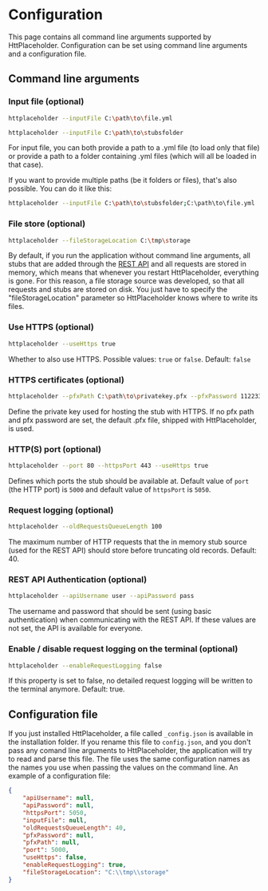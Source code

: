 # Configuration

This page contains all command line arguments supported by HttPlaceholder. Configuration can be set using command line arguments and a configuration file.

## Command line arguments

### Input file (optional)

```bash
httplaceholder --inputFile C:\path\to\file.yml
```

```bash
httplaceholder --inputFile C:\path\to\stubsfolder
```

For input file, you can both provide a path to a .yml file (to load only that file) or provide a path to a folder containing .yml files (which will all be loaded in that case).

If you want to provide multiple paths (be it folders or files), that's also possible. You can do it like this:

```bash
httplaceholder --inputFile C:\path\to\stubsfolder;C:\path\to\file.yml
```

### File store (optional)

```bash
httplaceholder --fileStorageLocation C:\tmp\storage
```

By default, if you run the application without command line arguments, all stubs that are added through the [REST API](API.md) and all requests are stored in memory, which means that whenever you restart HttPlaceholder, everything is gone. For this reason, a file storage source was developed, so that all requests and stubs are stored on disk. You just have to specify the "fileStorageLocation" parameter so HttPlaceholder knows where to write its files.

### Use HTTPS (optional)

```bash
httplaceholder --useHttps true
```

Whether to also use HTTPS. Possible values: `true` or `false`. Default: `false`

### HTTPS certificates (optional)

```bash
httplaceholder --pfxPath C:\path\to\privatekey.pfx --pfxPassword 11223344
```

Define the private key used for hosting the stub with HTTPS. If no pfx path and pfx password are set, the default .pfx file, shipped with HttPlaceholder, is used.

### HTTP(S) port (optional)

```bash
httplaceholder --port 80 --httpsPort 443 --useHttps true
```

Defines which ports the stub should be available at. Default value of `port` (the HTTP port) is `5000` and default value of `httpsPort` is `5050`.

### Request logging (optional)

```bash
httplaceholder --oldRequestsQueueLength 100
```

The maximum number of HTTP requests that the in memory stub source (used for the REST API) should store before truncating old records. Default: 40.

### REST API Authentication (optional)

```bash
httplaceholder --apiUsername user --apiPassword pass
```

The username and password that should be sent (using basic authentication) when communicating with the REST API. If these values are not set, the API is available for everyone.

### Enable / disable request logging on the terminal (optional)

```bash
httplaceholder --enableRequestLogging false
```

If this property is set to false, no detailed request logging will be written to the terminal anymore. Default: true.

## Configuration file

If you just installed HttPlaceholder, a file called `_config.json` is available in the installation folder. If you rename this file to `config.json`, and you don't pass any comand line arguments to HttPlaceholder, the application will try to read and parse this file. The file uses the same configuration names as the names you use when passing the values on the command line. An example of a configuration file:

```json
{
    "apiUsername": null,
    "apiPassword": null,
    "httpsPort": 5050,
    "inputFile": null,
    "oldRequestsQueueLength": 40,
    "pfxPassword": null,
    "pfxPath": null,
    "port": 5000,
    "useHttps": false,
    "enableRequestLogging": true,
    "fileStorageLocation": "C:\\tmp\\storage"
}
```
